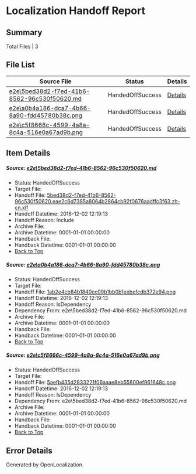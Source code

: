 # <a name='report-top'></a> Localization Handoff Report

## Summary
 Total Files | 3

## File List
 Source File | Status | Details 
 ----------- | ------ | ------- 
 [e2e\5bed38d2-f7ed-41b6-8562-96c530f50620.md](https://github.com/OpenLocalizationTestOrg/ol-test0/blob/96c1b3cfeb1005debd8bf64e96ad0ebf95b7acb2/e2e/5bed38d2-f7ed-41b6-8562-96c530f50620.md) | HandedOffSuccess | [Details](#49e7cbfa9af1d6100fe180c76c4c8c6d17159c7a2)
 [e2e\a0b4a186-dca7-4b66-8a90-fdd45780b38c.png](https://github.com/OpenLocalizationTestOrg/ol-test0/blob/96c1b3cfeb1005debd8bf64e96ad0ebf95b7acb2/e2e/a0b4a186-dca7-4b66-8a90-fdd45780b38c.png) | HandedOffSuccess | [Details](#1ab2e4cb84b1840cc09b1bb0b1eebefcdb372e943)
 [e2e\c5f8666c-4599-4a8a-8c4a-516e0a67ad9b.png](https://github.com/OpenLocalizationTestOrg/ol-test0/blob/96c1b3cfeb1005debd8bf64e96ad0ebf95b7acb2/e2e/c5f8666c-4599-4a8a-8c4a-516e0a67ad9b.png) | HandedOffSuccess | [Details](#5aefb435d2833221f06aaae8eb55800ef961648c5)

## Item Details
##### <a name='49e7cbfa9af1d6100fe180c76c4c8c6d17159c7a2'></a> Source: [e2e\5bed38d2-f7ed-41b6-8562-96c530f50620.md](https://github.com/OpenLocalizationTestOrg/ol-test0/blob/96c1b3cfeb1005debd8bf64e96ad0ebf95b7acb2/e2e/5bed38d2-f7ed-41b6-8562-96c530f50620.md)
* Status: HandedOffSuccess
* Target File: 
* Handoff File: [5bed38d2-f7ed-41b6-8562-96c530f50620.eae2c6d7385a8064b2864cb92f0676aadffc3f63.zh-cn.xlf](https://github.com/OpenLocalizationTestOrg/ol-test0-handoff/blob/9494cc2f8a3644b5b5f8e92016a746d8f584e6aa/ol-handoff/OpenLocalizationTestOrg/ol-test0-zhcn/shujia/ht/5bed38d2-f7ed-41b6-8562-96c530f50620.eae2c6d7385a8064b2864cb92f0676aadffc3f63.zh-cn.xlf)
* Handoff Datetime: 2016-12-02 12:19:13
* Handoff Reason: Include
* Archive File: 
* Archive Datetime: 0001-01-01 00:00:00
* Handback File: 
* Handback Datetime: 0001-01-01 00:00:00
* [Back to Top](#report-top)

##### <a name='1ab2e4cb84b1840cc09b1bb0b1eebefcdb372e943'></a> Source: [e2e\a0b4a186-dca7-4b66-8a90-fdd45780b38c.png](https://github.com/OpenLocalizationTestOrg/ol-test0/blob/96c1b3cfeb1005debd8bf64e96ad0ebf95b7acb2/e2e/a0b4a186-dca7-4b66-8a90-fdd45780b38c.png)
* Status: HandedOffSuccess
* Target File: 
* Handoff File: [1ab2e4cb84b1840cc09b1bb0b1eebefcdb372e94.png](https://github.com/OpenLocalizationTestOrg/ol-test0-handoff/blob/9494cc2f8a3644b5b5f8e92016a746d8f584e6aa/ol-handoff/OpenLocalizationTestOrg/ol-test0-zhcn/shujia/ht/1ab2e4cb84b1840cc09b1bb0b1eebefcdb372e94.png)
* Handoff Datetime: 2016-12-02 12:19:13
* Handoff Reason: IsDependency
* Dependency From: e2e\5bed38d2-f7ed-41b6-8562-96c530f50620.md
* Archive File: 
* Archive Datetime: 0001-01-01 00:00:00
* Handback File: 
* Handback Datetime: 0001-01-01 00:00:00
* [Back to Top](#report-top)

##### <a name='5aefb435d2833221f06aaae8eb55800ef961648c5'></a> Source: [e2e\c5f8666c-4599-4a8a-8c4a-516e0a67ad9b.png](https://github.com/OpenLocalizationTestOrg/ol-test0/blob/96c1b3cfeb1005debd8bf64e96ad0ebf95b7acb2/e2e/c5f8666c-4599-4a8a-8c4a-516e0a67ad9b.png)
* Status: HandedOffSuccess
* Target File: 
* Handoff File: [5aefb435d2833221f06aaae8eb55800ef961648c.png](https://github.com/OpenLocalizationTestOrg/ol-test0-handoff/blob/9494cc2f8a3644b5b5f8e92016a746d8f584e6aa/ol-handoff/OpenLocalizationTestOrg/ol-test0-zhcn/shujia/ht/5aefb435d2833221f06aaae8eb55800ef961648c.png)
* Handoff Datetime: 2016-12-02 12:19:13
* Handoff Reason: IsDependency
* Dependency From: e2e\5bed38d2-f7ed-41b6-8562-96c530f50620.md
* Archive File: 
* Archive Datetime: 0001-01-01 00:00:00
* Handback File: 
* Handback Datetime: 0001-01-01 00:00:00
* [Back to Top](#report-top)


## Error Details

Generated by OpenLocalization.
